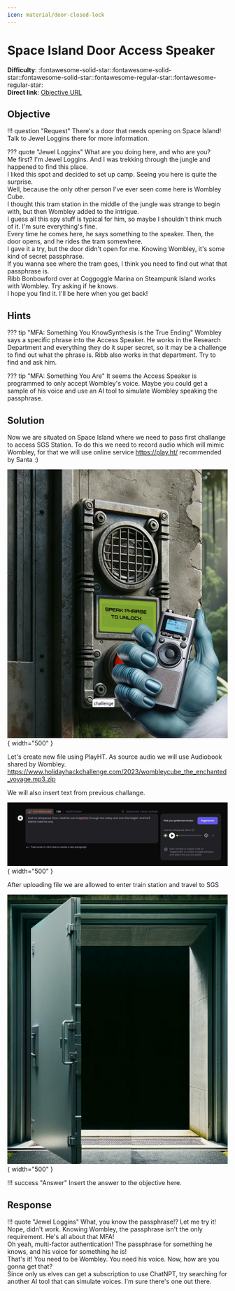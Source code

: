 ```yaml
---
icon: material/door-closed-lock
---
```


# Space Island Door Access Speaker

**Difficulty**: :fontawesome-solid-star::fontawesome-solid-star::fontawesome-solid-star::fontawesome-regular-star::fontawesome-regular-star:<br/>
**Direct link**: [Objective URL](https://islanddoor.space?&challenge=accessspeaker)

## Objective

!!! question "Request"
    There's a door that needs opening on Space Island! Talk to Jewel Loggins there for more information.

??? quote "Jewel Loggins"
    What are you doing here, and who are you?<br/>
    Me first? I'm Jewel Loggins. And I was trekking through the jungle and happened to find this place.<br/>
    I liked this spot and decided to set up camp. Seeing you here is quite the surprise.<br/>
    Well, because the only other person I've ever seen come here is Wombley Cube.<br/>
    I thought this tram station in the middle of the jungle was strange to begin with, but then Wombley added to the intrigue.<br/>
    I guess all this spy stuff is typical for him, so maybe I shouldn't think much of it. I'm sure everything's fine.<br/>
    Every time he comes here, he says something to the speaker. Then, the door opens, and he rides the tram somewhere.<br/>
    I gave it a try, but the door didn't open for me. Knowing Wombley, it's some kind of secret passphrase.<br/>
    If you wanna see where the tram goes, I think you need to find out what that passphrase is.<br/>
    Ribb Bonbowford over at Coggoggle Marina on Steampunk Island works with Wombley. Try asking if he knows.<br/>
    I hope you find it. I'll be here when you get back!

## Hints

??? tip "MFA: Something You KnowSynthesis is the True Ending"
    Wombley says a specific phrase into the Access Speaker. He works in the Research Department and everything they do it super secret, so it may be a challenge to find out what the phrase is. Ribb also works in that department. Try to find and ask him.

??? tip "MFA: Something You Are"
    It seems the Access Speaker is programmed to only accept Wombley's voice. Maybe you could get a sample of his voice and use an AI tool to simulate Wombley speaking the passphrase.

## Solution

Now we are situated on Space Island where we need to  pass first challange to access SGS Station. To do this we need to record audio which will mimic Wombley, for that we will use online service https://play.ht/ recommended by Santa :)

![Access speaker](../img/objectives/o20/access.png){ width="500" }

Let's create new file using PlayHT. As source audio we will use Audiobook shared by Wombley. https://www.holidayhackchallenge.com/2023/wombleycube_the_enchanted_voyage.mp3.zip

We will also insert text from previous challange.

![Access speaker](../img/objectives/o20/playht.png){ width="500" }

After uploading file we are allowed to enter train station and travel to SGS 

![Access speaker](../img/objectives/o20/doors.png){ width="500" }


!!! success "Answer"
    Insert the answer to the objective here.

## Response

!!! quote "Jewel Loggins"
    What, you know the passphrase!? Let me try it!<Br/>
    Nope, didn't work. Knowing Wombley, the passphrase isn't the only requirement. He's all about that MFA!<Br/>
    Oh yeah, multi-factor authentication! The passphrase for something he knows, and his voice for something he is!<Br/>
    That's it! You need to be Wombley. You need his voice. Now, how are you gonna get that?<Br/>
    Since only us elves can get a subscription to use ChatNPT, try searching for another AI tool that can simulate voices. I'm sure there's one out there.
